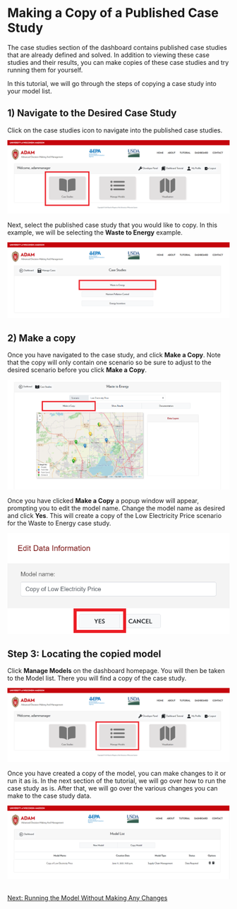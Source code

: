 <h1>Making a Copy of a Published Case Study</h1>

<p>
    The case studies section of the dashboard contains published case studies that are already defined and solved. In addition to viewing these case studies and their results, you can make copies of these case studies and try running them for yourself.
</p>

<p>
    In this tutorial, we will go through the steps of copying a case study into your model list.
</p>


<h2>1) Navigate to the Desired Case Study</h2>

<p>
    Click on the case studies icon to navigate into the published case studies.
</p>

<img src="Pictures\Dashboard_tutorials\copy_model\nav_to_case_studies_1.png">

<br>

<p>
    Next, select the published case study that you would like to copy. In this example, we will be selecting the <b>Waste to Energy</b> example. 
</p>

<img src="Pictures\Dashboard_tutorials\copy_model\nav_to_case_studies_2.png">


<h2>2) Make a copy</h2>

<p>
    Once you have navigated to the case study, and click <b>Make a Copy</b>. Note that the copy will only contain one scenario so be sure to adjust to the desired scenario before you click <b>Make a Copy</b>.
</p>


<img src="Pictures\Dashboard_tutorials\copy_model\case_study.png">

<br>

<p>
    Once you have clicked <b>Make a Copy</b> a popup window will appear, prompting you to edit the model name. Change the model name as desired and click <b>Yes</b>. This will create a copy of the Low Electricity Price scenario for the Waste to Energy case study. 
</p>

<img src="Pictures\Dashboard_tutorials\copy_model\case_study_window.png">

<h2>Step 3: Locating the copied model</h2>

<p>
    Click <b>Manage Models</b> on the dashboard homepage. You will then be taken to the Model list. There you will find a copy of the case study. 
</p>

<img src="Pictures\Dashboard_tutorials\copy_model\manage_models.png">

<br> 

<p>
    Once you have created a copy of the model, you can make changes to it or run it as is. In the next section of the tutorial, we will go over how to run the case study as is. After that, we will go over the various changes you can make to the case study data. 
</p>

<img src="Pictures\Dashboard_tutorials\copy_model\model_list.png">

<br>
<br>

<a href="/ADAM_Documentation/dashboard_run_model.html">Next: Running the Model Without Making Any Changes</a>